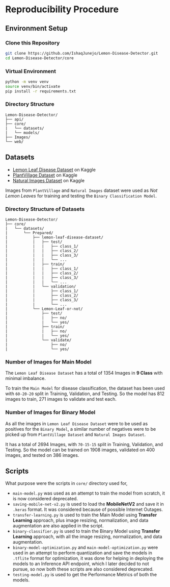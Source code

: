 # Reproducibility Procedure

## Environment Setup

### Clone this Repository

``` bash
git clone https://github.com/IshaqJunejo/Lemon-Disease-Detector.git
cd Lemon-Disease-Detector/core
```

### Virtual Environment
``` bash
python -m venv venv
source venv/bin/activate
pip install -r requirements.txt
```

### Directory Structure
```
Lemon-Disease-Detector/
├── api/ 
├── core/
|   └── datasets/
|   └── models/
├── Images/
└── web/
```

## Datasets

- [Lemon Leaf Disease Dataset](https://www.kaggle.com/datasets/mahmoudshaheen1134/lemon-leaf-disease-dataset-lldd) on Kaggle
- [PlantVillage Dataset](https://www.kaggle.com/datasets/abdallahalidev/plantvillage-dataset) on Kaggle
- [Natural Images Dataset](https://www.kaggle.com/datasets/prasunroy/natural-images) on Kaggle

Images from `PlantVillage` and `Natural Images` dataset were used as *Not Lemon Leaves* for training and testing the `Binary Classification Model`.

### Directory Structure of Datasets
```
Lemon-Disease-Detector/
├── core/
|   └── datasets/
|       └── Prepared/
|           ├── lemon-leaf-disease-dataset/
|           |   ├── test/
|           |   |   ├── class_1/
|           |   |   ├── class_2/
|           |   |   ├── class_3/
|           |   |   └── ...
|           |   ├── train/
|           |   |   ├── class_1/
|           |   |   ├── class_2/
|           |   |   ├── class_3/
|           |   |   └── ...
|           |   └── validation/
|           |       ├── class_1/
|           |       ├── class_2/
|           |       ├── class_3/
|           |       └── ...
|           └── Lemon-Leaf-or-not/
|               ├── test/
|               |   ├── no/
|               |   └── yes/
|               ├── train/
|               |   ├── no/
|               |   └── yes/
|               └── validate/
|                   ├── no/
|                   └── yes/
```

### Number of Images for Main Model

The `Lemon Leaf Disease Dataset` has a total of 1354 Images in **9 Class** with minimal imbalance.

To train the `Main Model` for disease classification, the dataset has been used with `60-20-20` split in Training, Validation, and Testing. So the model has 812 images to train, 271 images to validate and test each.

### Number of Images for Binary Model

As all the images in `Lemon Leaf Disease Dataset` were to be used as positives for the `Binary Model`, a similar number of negatives were to be picked up from `PlantVillage Dataset` and `Natural Images Dataset`.

It has a total of 2694 Images, with `70-15-15` split in Training, Validation, and Testing. So the model can be trained on 1908 images, validated on 400 images, and tested on 386 images.

## Scripts

What purpose were the scripts in `core/` directory used for,
- `main-model.py` was used as an attempt to train the model from scratch, it is now considered deprecated.
- `saving-mobile-net-v2.py` is used to load the **MobileNetV2** and save it in `.keras` format. It was considered because of possible Internet Outages.
- `transfer-learning.py` is used to train the Main Model using **Transfer Learning** approach, plus image resizing, normalization, and data augmentation are also applied in the script.
- `binary-classifier.py` is used to train the Binary Model using **Transfer Learning** approach, with all the image resizing, normalization, and data augmentation.
- `binary-model-optimization.py` and `main-model-optimization.py` were used in an attempt to perform quantization and save the models in `.tflite` format for optimization, it was done for helping in deploying the models to an Inference API endpoint, which I later decided to not pursue, so now both these scripts are also considered deprecated.
- `testing-model.py` is used to get the Performance Metrics of both the models.